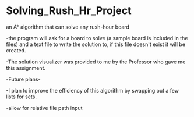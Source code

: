 # Solving_Rush_Hr_Project
an A* algorithm that can solve any rush-hour board

-the program will ask for a board to solve (a sample board is included in the files) and a text file to write the solution to, if this file doesn't exist it will be created.

-The solution visualizer was provided to me by the Professor who gave me this assignment.

-Future plans-

-I plan to improve the efficiency of this algorithm by swapping out a few lists for sets.

-allow for relative file path input
